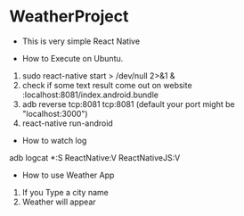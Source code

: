 # WeatherProject

- This is very simple React Native

- How to Execute on Ubuntu.

1. sudo react-native start > /dev/null 2>&1 &
2. check if some text result come out on website
   :localhost:8081/index.android.bundle
3. adb reverse tcp:8081 tcp:8081  (default your port might be "localhost:3000")
4. react-native run-android

- How to watch log

adb logcat *:S ReactNative:V ReactNativeJS:V

- How to use Weather App

1. If you Type a city name
2. Weather will appear
